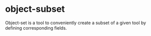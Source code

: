 object-subset
=============

Object-set is a tool to conveniently create a subset of a given tool by defining corresponding fields.
